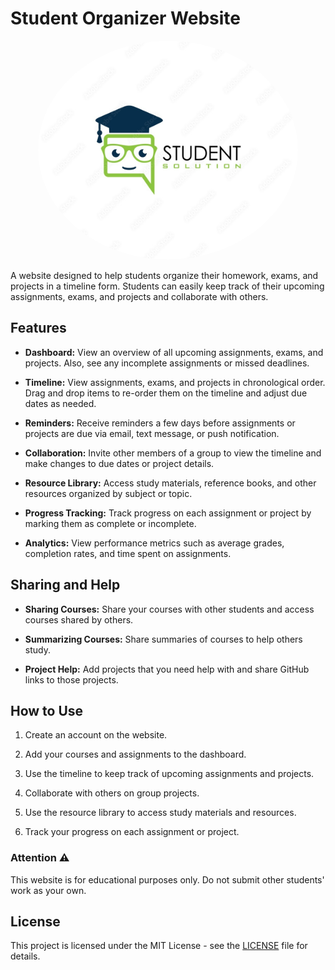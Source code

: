 # Student Organizer Website

<p align="center">
    <img src="https://github.com/bellaabdelouahab/To-Clean/blob/main/logo.jpg" height="350" style="border-radius: 50%;">
    <div style="background:url('https://github.com/bellaabdelouahab/To-Clean/blob/main/logo.jpg')"/>
</p>

A website designed to help students organize their homework, exams, and projects in a timeline form. Students can easily keep track of their upcoming assignments, exams, and projects and collaborate with others.

## Features

- **Dashboard:** View an overview of all upcoming assignments, exams, and projects. Also, see any incomplete assignments or missed deadlines.

- **Timeline:** View assignments, exams, and projects in chronological order. Drag and drop items to re-order them on the timeline and adjust due dates as needed.

- **Reminders:** Receive reminders a few days before assignments or projects are due via email, text message, or push notification.

- **Collaboration:** Invite other members of a group to view the timeline and make changes to due dates or project details.

- **Resource Library:** Access study materials, reference books, and other resources organized by subject or topic.

- **Progress Tracking:** Track progress on each assignment or project by marking them as complete or incomplete.

- **Analytics:** View performance metrics such as average grades, completion rates, and time spent on assignments.

## Sharing and Help

- **Sharing Courses:** Share your courses with other students and access courses shared by others.

- **Summarizing Courses:** Share summaries of courses to help others study.

- **Project Help:** Add projects that you need help with and share GitHub links to those projects.

## How to Use

1. Create an account on the website.

2. Add your courses and assignments to the dashboard.

3. Use the timeline to keep track of upcoming assignments and projects.

4. Collaborate with others on group projects.

5. Use the resource library to access study materials and resources.

6. Track your progress on each assignment or project.

### Attention ⚠

This website is for educational purposes only. Do not submit other students' work as your own.

## License

This project is licensed under the MIT License - see the [LICENSE](LICENSE) file for details.
